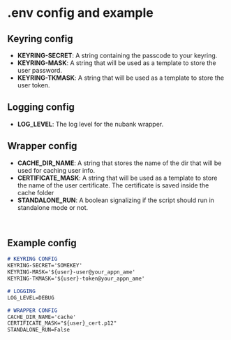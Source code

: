 # .env config and example

## Keyring config

- <b>KEYRING-SECRET</b>: A string containing the passcode to your keyring.
- <b>KEYRING-MASK</b>: A string that will be used as a template to store the user password.
- <b>KEYRING-TKMASK</b>: A string that will be used as a template to store the user token.

## Logging config

- <b>LOG_LEVEL</b>: The log level for the nubank wrapper.

## Wrapper config
- <b>CACHE_DIR_NAME</b>: A string that stores the name of the dir that will be used for caching user info.
- <b>CERTIFICATE_MASK</b>: A string that will be used as a template to store the name of the user certificate. The certificate is saved inside the cache folder
- <b>STANDALONE_RUN</b>: A boolean signalizing if the script should run in standalone mode or not.

</br>

## Example config


```markdown
# KEYRING CONFIG
KEYRING-SECRET='SOMEKEY'
KEYRING-MASK='${user}-user@your_appn_ame'
KEYRING-TKMASK='${user}-token@your_appn_ame'

# LOGGING
LOG_LEVEL=DEBUG

# WRAPPER CONFIG
CACHE_DIR_NAME='cache'
CERTIFICATE_MASK="${user}_cert.p12"
STANDALONE_RUN=False
```
